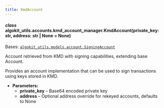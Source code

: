 ```yaml
---
title: KmdAccount
---
```

#### *class* algokit_utils.accounts.kmd_account_manager.KmdAccount(private_key: str, address: str | None = None)

Bases: [`algokit_utils.models.account.SigningAccount`](/reference/algokit-utils-py/api/docs/markdown/autoapi/algokit_utils/models/account/signingaccount/#algokit_utils.models.account.SigningAccount)

Account retrieved from KMD with signing capabilities, extending base Account.

Provides an account implementation that can be used to sign transactions using keys stored in KMD.

* **Parameters:**
  * **private_key** – Base64 encoded private key
  * **address** – Optional address override for rekeyed accounts, defaults to None